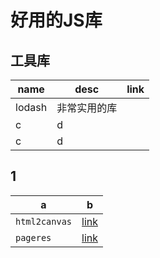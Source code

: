 # 好用的JS库

## 工具库

name|desc|link
---|---|---
lodash|非常实用的库|
c|d|
c|d|


## 1

a|b
---|---
`html2canvas`|[link](https://github.com/niklasvh/html2canvas)
`pageres`|[link](https://github.com/sindresorhus/pageres)


 